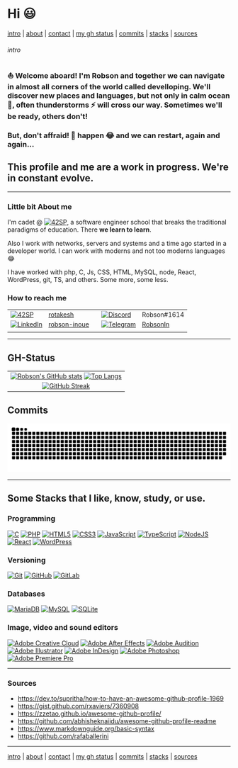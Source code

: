 <!-- cmd + shift + v to open view of MD -->
<!-- cmd + k -> v to open view in split mode -->


# Hi :smiley:

[intro](#intro) | [about](#little-bit-about-me) | [contact](#how-to-reach-me) | [my gh status](#gh-status) | [commits](#commits) | [stacks](#some-stacks-that-i-like-know-study-or-use) | [sources](#sources)

###### intro

### :boat: Welcome aboard! I'm Robson and together we can navigate in almost all corners of the world called develloping. We'll discover new places and languages, but not only in calm ocean :ocean:, often thunderstorms :zap: will cross our way. Sometimes we'll be ready, others don't!

### But, don't affraid! :hankey: happen :joy: and we can restart, again and again...

## This profile and me are a work in progress. We're in constant evolve.

---

### Little bit **About me**

I'm cadet @ [![42SP](https://img.shields.io/static/v1?label=&message=SP&color=blueviolet&logo=42&style=)](https://42.fr/en/network-42/), a software engineer school that breaks the traditional paradigms of education. There **we learn to learn**. 

Also I work with networks, servers and systems and a time ago started in a developer world. I can work with moderns and not too moderns languages :joy:

I have worked with php, C, Js, CSS, HTML, MySQL, node, React, WordPress, git, TS, and others. Some more, some less.

### How to reach me

||||||
| --- | --- | --- | --- | --- |
| [![42SP](https://img.shields.io/static/v1?label=&message=SaoPaulo&color=blueviolet&logo=42&style=for-the-badge)](https://profile.intra.42.fr/users/rotakesh) | [rotakesh](https://profile.intra.42.fr/users/rotakesh) | | [![Discord](https://img.shields.io/badge/DISCORD-%237289DA.svg?style=for-the-badge&logo=discord&logoColor=white)](https://discord.com) | Robson#1614 |
| [![LinkedIn](https://img.shields.io/badge/linkedin-%230077B5.svg?style=for-the-badge&logo=linkedin&logoColor=white)](https://br.linkedin.com/in/robson-inoue) | [robson-inoue](https://br.linkedin.com/in/robson-inoue) | | [![Telegram](https://img.shields.io/badge/Telegram-2CA5E0?style=for-the-badge&logo=telegram&logoColor=white)](https://t.me/RobsonIn) | [RobsonIn](https://t.me/RobsonIn) |
||||||

---

## GH-Status

||
| :---: |
| [![Robson's GitHub stats](https://github-readme-stats.vercel.app/api?username=robsoninoue&count_private=true&show_icons=true&theme=tokyonight&bg_color=DEG,200244,000000)](https://github.com/anuraghazra/github-readme-stats) [![Top Langs](https://github-readme-stats.vercel.app/api/top-langs/?username=robsoninoue&layout=compact&theme=tokyonight&bg_color=DEG,200244,000000&langs_count=10)](https://github.com/anuraghazra/github-readme-stats) |
| [![GitHub Streak](https://github-readme-streak-stats.herokuapp.com/?user=robsoninoue&theme=tokyonight&background=200244)](https://git.io/streak-stats) |


## Commits

[![Snake animation](https://github.com/robsoninoue/robsoninoue/blob/output/github-contribution-grid-snake-dark.svg)](https://github.com/robsoninoue)

---

## Some Stacks that I like, know, study, or use.

### Programming

[![C](https://img.shields.io/badge/c-%2300599C.svg?style=for-the-badge&logo=c&logoColor=white)](https://github.com/robsoninoue)
[![PHP](https://img.shields.io/badge/php-%23777BB4.svg?style=for-the-badge&logo=php&logoColor=white)](https://github.com/robsoninoue)
[![HTML5](https://img.shields.io/badge/html5-%23E34F26.svg?style=for-the-badge&logo=html5&logoColor=white)](https://github.com/robsoninoue)
[![CSS3](https://img.shields.io/badge/css3-%231572B6.svg?style=for-the-badge&logo=css3&logoColor=white)](https://github.com/robsoninoue)
[![JavaScript](https://img.shields.io/badge/javascript-%23323330.svg?style=for-the-badge&logo=javascript&logoColor=%23F7DF1E)](https://github.com/robsoninoue)
[![TypeScript](https://img.shields.io/badge/typescript-%23007ACC.svg?style=for-the-badge&logo=typescript&logoColor=white)](https://github.com/robsoninoue)
[![NodeJS](https://img.shields.io/badge/node.js-6DA55F?style=for-the-badge&logo=node.js&logoColor=white)](https://github.com/robsoninoue)
[![React](https://img.shields.io/badge/react-%2320232a.svg?style=for-the-badge&logo=react&logoColor=%2361DAFB)](https://github.com/robsoninoue)
[![WordPress](https://img.shields.io/badge/WordPress-%23117AC9.svg?style=for-the-badge&logo=WordPress&logoColor=white)](https://github.com/robsoninoue)

### Versioning

[![Git](https://img.shields.io/badge/git-%23F05033.svg?style=for-the-badge&logo=git&logoColor=white)](https://github.com/robsoninoue)
[![GitHub](https://img.shields.io/badge/github-%23121011.svg?style=for-the-badge&logo=github&logoColor=white)](https://github.com/robsoninoue)
[![GitLab](https://img.shields.io/badge/gitlab-%23181717.svg?style=for-the-badge&logo=gitlab&logoColor=white)](https://github.com/robsoninoue)

### Databases

[![MariaDB](https://img.shields.io/badge/MariaDB-003545?style=for-the-badge&logo=mariadb&logoColor=white)](https://github.com/robsoninoue)
[![MySQL](https://img.shields.io/badge/mysql-%2300f.svg?style=for-the-badge&logo=mysql&logoColor=white)](https://github.com/robsoninoue)
[![SQLite](https://img.shields.io/badge/sqlite-%2307405e.svg?style=for-the-badge&logo=sqlite&logoColor=white)](https://github.com/robsoninoue)

### Image, video and sound editors

[![Adobe Creative Cloud](https://img.shields.io/badge/Adobe%20Creative%20Cloud-DA1F26.svg?style=for-the-badge&logo=Adobe%20Creative%20Cloud&logoColor=white)](https://github.com/robsoninoue)
[![Adobe After Effects](https://img.shields.io/badge/Adobe%20After%20Effects-9999FF.svg?style=for-the-badge&logo=Adobe%20After%20Effects&logoColor=white)](https://github.com/robsoninoue)
[![Adobe Audition](https://img.shields.io/badge/Adobe%20Audition-9999FF.svg?style=for-the-badge&logo=Adobe%20Audition&logoColor=white)](https://github.com/robsoninoue)
[![Adobe Illustrator](https://img.shields.io/badge/adobe%20illustrator-%23FF9A00.svg?style=for-the-badge&logo=adobe%20illustrator&logoColor=white)](https://github.com/robsoninoue)
[![Adobe InDesign](https://img.shields.io/badge/Adobe%20InDesign-49021F?style=for-the-badge&logo=adobeindesign&logoColor=white)](https://github.com/robsoninoue)
[![Adobe Photoshop](https://img.shields.io/badge/adobe%20photoshop-%2331A8FF.svg?style=for-the-badge&logo=adobe%20photoshop&logoColor=white)](https://github.com/robsoninoue)
[![Adobe Premiere Pro](https://img.shields.io/badge/Adobe%20Premiere%20Pro-9999FF.svg?style=for-the-badge&logo=Adobe%20Premiere%20Pro&logoColor=white)](https://github.com/robsoninoue)

---

### Sources

- https://dev.to/supritha/how-to-have-an-awesome-github-profile-1969  
- https://gist.github.com/rxaviers/7360908  
- https://zzetao.github.io/awesome-github-profile/  
- https://github.com/abhisheknaiidu/awesome-github-profile-readme  
- https://www.markdownguide.org/basic-syntax
- https://github.com/rafaballerini

---

[intro](#intro) | [about](#little-bit-about-me) | [contact](#how-to-reach-me) | [my gh status](#gh-status) | [commits](#commits) | [stacks](#some-stacks-that-i-like-know-study-or-use) | [sources](#sources)

<!-- [![Readme Card](https://github-readme-stats.vercel.app/api/pin/?username=robsoninoue&repo=moveit&theme=tokyonight&bg_color=DEG,200244,000000)](https://github.com/anuraghazra/github-readme-stats) -->

<!--
**robsoninoue/robsoninoue** is a ✨ _special_ ✨ repository because its `README.md` (this file) appears on your GitHub profile.

Here are some ideas to get you started:

- 🔭 I’m currently working on ...
- 🌱 I’m currently learning ...
- 👯 I’m looking to collaborate on ...
- 🤔 I’m looking for help with ...
- 💬 Ask me about ...
- 📫 How to reach me: ...
- 😄 Pronouns: ...
- ⚡ Fun fact: ...

### Programming

[![SASS](https://img.shields.io/badge/SASS-hotpink.svg?style=for-the-badge&logo=SASS&logoColor=white)](https://github.com/robsoninoue)
[![Express.js](https://img.shields.io/badge/express.js-%23404d59.svg?style=for-the-badge&logo=express&logoColor=%2361DAFB)](https://github.com/robsoninoue)
[![Next JS](https://img.shields.io/badge/Next-black?style=for-the-badge&logo=next.js&logoColor=white)](https://github.com/robsoninoue)
[![Prisma](https://img.shields.io/badge/Prisma-3982CE?style=for-the-badge&logo=Prisma&logoColor=white)](https://github.com/robsoninoue)
[![Arduino](https://img.shields.io/badge/-Arduino-00979D?style=for-the-badge&logo=Arduino&logoColor=white)](https://github.com/robsoninoue)
[![JWT](https://img.shields.io/badge/JWT-black?style=for-the-badge&logo=JSON%20web%20tokens)](https://github.com/robsoninoue)
[![NPM](https://img.shields.io/badge/NPM-%23000000.svg?style=for-the-badge&logo=npm&logoColor=white)](https://github.com/robsoninoue)
[![Yarn](https://img.shields.io/badge/yarn-%232C8EBB.svg?style=for-the-badge&logo=yarn&logoColor=white)](https://github.com/robsoninoue)
[![Insomnia](https://img.shields.io/badge/Insomnia-black?style=for-the-badge&logo=insomnia&logoColor=5849BE)](https://github.com/robsoninoue)
[![Postman](https://img.shields.io/badge/Postman-FF6C37?style=for-the-badge&logo=postman&logoColor=white)](https://github.com/robsoninoue)
[![Markdown](https://img.shields.io/badge/markdown-%23000000.svg?style=for-the-badge&logo=markdown&logoColor=white)](https://github.com/robsoninoue)

### Deploy

[![Apache](https://img.shields.io/badge/apache-%23D42029.svg?style=for-the-badge&logo=apache&logoColor=white)](https://github.com/robsoninoue)
[![Heroku](https://img.shields.io/badge/heroku-%23430098.svg?style=for-the-badge&logo=heroku&logoColor=white)](https://github.com/robsoninoue)
[![Vercel](https://img.shields.io/badge/vercel-%23000000.svg?style=for-the-badge&logo=vercel&logoColor=white)](https://github.com/robsoninoue)

### Code editors

[![Vim](https://img.shields.io/badge/VIM-%2311AB00.svg?style=for-the-badge&logo=vim&logoColor=white)](https://github.com/robsoninoue)
[![Visual Studio Code](https://img.shields.io/badge/Visual%20Studio%20Code-0078d7.svg?style=for-the-badge&logo=visual-studio-code&logoColor=white)](htttps://github.com/robsoninoue)
[![Xcode](https://img.shields.io/badge/Xcode-007ACC?style=for-the-badge&logo=Xcode&logoColor=white)](https://github.com/robsoninoue)

### Systems

[![Mac OS](https://img.shields.io/badge/mac%20os-000000?style=for-the-badge&logo=macos&logoColor=F0F0F0)](https://github.com/robsoninoue)
[![Android](https://img.shields.io/badge/Android-3DDC84?style=for-the-badge&logo=android&logoColor=white)](https://github.com/robsoninoue)
[![Docker](https://img.shields.io/badge/docker-%230db7ed.svg?style=for-the-badge&logo=docker&logoColor=white)](https://github.com/robsoninoue)
[![Linux](https://img.shields.io/badge/Linux-FCC624?style=for-the-badge&logo=linux&logoColor=black)](https://github.com/robsoninoue)
[![Cent OS](https://img.shields.io/badge/cent%20os-002260?style=for-the-badge&logo=centos&logoColor=F0F0F0)](https://github.com/robsoninoue)
[![Debian](https://img.shields.io/badge/Debian-D70A53?style=for-the-badge&logo=debian&logoColor=white)](https://github.com/robsoninoue)
[![Red Hat](https://img.shields.io/badge/Red%20Hat-EE0000?style=for-the-badge&logo=redhat&logoColor=white)](https://github.com/robsoninoue)
[![Ubuntu](https://img.shields.io/badge/Ubuntu-E95420?style=for-the-badge&logo=ubuntu&logoColor=white)](https://github.com/robsoninoue)
[![Windows](https://img.shields.io/badge/Windows-0078D6?style=for-the-badge&logo=windows&logoColor=white)](https://github.com/robsoninoue)
[![Windows 95](https://img.shields.io/badge/Windows%2095-008484?style=for-the-badge&logo=windows95&logoColor=white)](https://github.com/robsoninoue)
[![Windows XP](https://img.shields.io/badge/Windows%20xp-003399?style=for-the-badge&logo=windowsxp&logoColor=white)](https://github.com/robsoninoue)

### Image, video and sound editors

[![Adobe](https://img.shields.io/badge/adobe-%23FF0000.svg?style=for-the-badge&logo=adobe&logoColor=white)](https://github.com/robsoninoue)
[![Blender](https://img.shields.io/badge/blender-%23F5792A.svg?style=for-the-badge&logo=blender&logoColor=white)](https://github.com/robsoninoue)
[![Inkscape](https://img.shields.io/badge/Inkscape-e0e0e0?style=for-the-badge&logo=inkscape&logoColor=080A13)](https://github.com/robsoninoue)

### Office

[![Microsoft Office](https://img.shields.io/badge/Microsoft_Office-D83B01?style=for-the-badge&logo=microsoft-office&logoColor=white)](https://github.com/robsoninoue)
[![Microsoft Excel](https://img.shields.io/badge/Microsoft_Excel-217346?style=for-the-badge&logo=microsoft-excel&logoColor=white)](https://github.com/robsoninoue)
[![Microsoft PowerPoint](https://img.shields.io/badge/Microsoft_PowerPoint-B7472A?style=for-the-badge&logo=microsoft-powerpoint&logoColor=white)](https://github.com/robsoninoue)
[![Microsoft Word](https://img.shields.io/badge/Microsoft_Word-2B579A?style=for-the-badge&logo=microsoft-word&logoColor=white)](https://github.com/robsoninoue)
[![Google Drive](https://img.shields.io/badge/Google%20Drive-4285F4?style=for-the-badge&logo=googledrive&logoColor=white)](https://github.com/robsoninoue)
[![Notion](https://img.shields.io/badge/Notion-%23000000.svg?style=for-the-badge&logo=notion&logoColor=white)](https://github.com/robsoninoue)
[![Trello](https://img.shields.io/badge/Trello-%23026AA7.svg?style=for-the-badge&logo=Trello&logoColor=white)](https://github.com/robsoninoue)

### Learn

[![FreeCodeCamp](https://img.shields.io/badge/Freecodecamp-%23123.svg?&style=for-the-badge&logo=freecodecamp&logoColor=green)](https://github.com/robsoninoue)
[![GeeksForGeeks](https://img.shields.io/badge/GeeksforGeeks-gray?style=for-the-badge&logo=geeksforgeeks&logoColor=35914c)](https://github.com/robsoninoue)


### Social

[![Discord](https://img.shields.io/badge/%3CServer%3E-%237289DA.svg?style=for-the-badge&logo=discord&logoColor=white)](https://github.com/robsoninoue)
[![Gmail](https://img.shields.io/badge/Gmail-D14836?style=for-the-badge&logo=gmail&logoColor=white)](https://github.com/robsoninoue)
[![Google Meet](https://img.shields.io/badge/Google%20Meet-00897B?style=for-the-badge&logo=google-meet&logoColor=white)](https://github.com/robsoninoue)
[![Instagram](https://img.shields.io/badge/Instagram-%23E4405F.svg?style=for-the-badge&logo=Instagram&logoColor=white)](https://github.com/robsoninoue)
[![LinkedIn](https://img.shields.io/badge/linkedin-%230077B5.svg?style=for-the-badge&logo=linkedin&logoColor=white)](https://github.com/robsoninoue)
[![Slack](https://img.shields.io/badge/Slack-4A154B?style=for-the-badge&logo=slack&logoColor=white)](https://github.com/robsoninoue)
[![Telegram](https://img.shields.io/badge/Telegram-2CA5E0?style=for-the-badge&logo=telegram&logoColor=white)](https://github.com/robsoninoue)
[![WhatsApp](https://img.shields.io/badge/WhatsApp-25D366?style=for-the-badge&logo=whatsapp&logoColor=white)](https://github.com/robsoninoue)
[![YouTube](https://img.shields.io/badge/YouTube-%23FF0000.svg?style=for-the-badge&logo=YouTube&logoColor=white)](https://github.com/robsoninoue)
[![Zoom](https://img.shields.io/badge/Zoom-2D8CFF?style=for-the-badge&logo=zoom&logoColor=white)](https://github.com/robsoninoue)

### Brands

[![Apple](https://img.shields.io/badge/Apple-%23000000.svg?style=for-the-badge&logo=apple&logoColor=white)](https://github.com/robsoninoue)
[![Google](https://img.shields.io/badge/google-4285F4?style=for-the-badge&logo=google&logoColor=white)](https://github.com/robsoninoue)
[![Microsoft](https://img.shields.io/badge/Microsoft-0078D4?style=for-the-badge&logo=microsoft&logoColor=white)](https://github.com/robsoninoue)
[![Samsung](https://img.shields.io/badge/Samsung-%231428A0.svg?style=for-the-badge&logo=samsung&logoColor=white)](https://github.com/robsoninoue)
[![Ubiquiti](https://img.shields.io/badge/ubiquiti-%230559C9.svg?style=for-the-badge&logo=ubiquiti&logoColor=white)](https://github.com/robsoninoue)

### General

[![Spotify](https://img.shields.io/badge/Spotify-1ED760?style=for-the-badge&logo=spotify&logoColor=white)](https://github.com/robsoninoue)
[![Uber](https://img.shields.io/badge/Uber-%23000000.svg?style=for-the-badge&logo=Uber&logoColor=white)](https://github.com/robsoninoue)

-->
